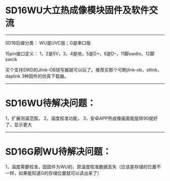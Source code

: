 # SD16WU大立热成像模块固件及软件交流
--------------------------------------------
SD16后缀分类：
WU是UVC版；G是串口版


15pin接口定义：
1，2是5V，3，4是地，5是D+，6是D-，11脚swdio，12脚swclk

买个支持SWD的Jlink-OB烧写器就可以玩了。推荐买那个可刷jlink-ob，stlink，daplink 3种固件的仿真下载器。


--------------------------------------------
# SD16WU待解决问题：
1，扩展测温范围，
2，温度校准功能，
3，安卓APP热成像画面能旋转90就好了，显示更大

--------------------------------------------
# SD16G刷WU待解决问题：
1，温度需要校准，因固件为WU的，原温度校准数据丢失（应该是存储的位置不一样，如果能知道G的存储位置就可以读出来了）

